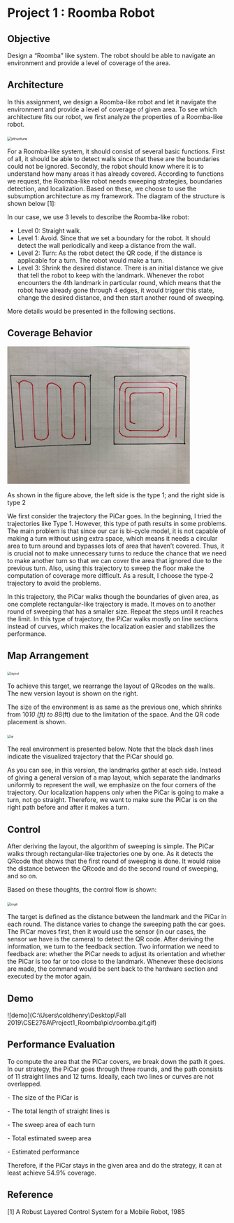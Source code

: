 

# Project 1 : Roomba Robot

## Objective

Design a “Roomba” like system. The robot should be able to navigate an environment and provide a level of coverage of the area.

## Architecture

In this assignment, we design a Roomba-like robot and let it navigate the environment and provide a level of coverage of given area. To see which architecture fits our robot, we first analyze the properties of a Roomba-like robot.

<img src="C:\Users\coldhenry\Desktop\Fall 2019\CSE276A\Project1_Roomba\pic\SA.png" alt="structure" style="zoom:60%;" />

For a Roomba-like system, it should consist of several basic functions. First of all, it should be able to detect walls since that these are the boundaries could not be ignored. Secondly, the robot should know where it is to understand how many areas it has already covered. According to functions we request, the Roomba-like robot needs sweeping strategies, boundaries detection, and localization. Based on these, we choose to use the subsumption architecture as my framework. The diagram of the structure is shown below [1]:

In our case, we use 3 levels to describe the Roomba-like robot:

* Level 0: Straight walk.
* Level 1: Avoid.
  Since that we set a boundary for the robot. It should detect the wall periodically and keep a distance from the wall.
* Level 2: Turn: 
  As the robot detect the QR code, if the distance is applicable for a turn. The robot would make a turn.
* Level 3: Shrink the desired distance. 
  There is an initial distance we give that tell the robot to keep with the landmark. Whenever the robot encounters the 4th landmark in particular round, which means that the robot have already gone through 4 edges, it would trigger this state, change the desired distance, and then start another round of sweeping.

More details would be presented in the following sections.

## Coverage Behavior

<img src="https://github.com/coldhenry/PiCar_Robotics/blob/master/Project1_Roomba/pic/type1.jpg" alt="qr" style="zoom:48%;" />

As shown in the figure above, the left side is the type 1; and the right side is type 2

We first consider the trajectory the PiCar goes. In the beginning, I tried the trajectories like Type 1. However, this type of path results in some problems. The main problem is that since our car is bi-cycle model, it is not capable of making a turn without using extra space, which means it needs a circular area to turn around and bypasses lots of area that haven’t covered. Thus, it is crucial not to make unnecessary turns to reduce the chance that we need to make another turn so that we can cover the area that ignored due to the previous turn. Also, using this trajectory to sweep the floor make the computation of coverage more difficult. As a result, I choose the type-2 trajectory to avoid the problems.

In this trajectory, the PiCar walks though the boundaries of given area, as one complete rectangular-like trajectory is made. It moves on to another round of sweeping that has a smaller size. Repeat the steps until it reaches the limit. In this type of trajectory, the PiCar walks mostly on line sections instead of curves, which makes the localization easier and stabilizes the performance. 

## Map Arrangement

<img src="C:\Users\coldhenry\Desktop\Fall 2019\CSE276A\Project1_Roomba\pic\Picture2.png" alt="layout" style="zoom:48%;" />

To achieve this target, we rearrange the layout of QRcodes on the walls. The new version layout is shown on the right.

The size of the environment is as same as the previous one, which shrinks from 10*10 (ft) to 8*8(ft) due to the limitation of the space. And the QR code placement is shown.

<img src="C:\Users\coldhenry\Desktop\Fall 2019\CSE276A\Project1_Roomba\pic\Picture1.png" alt="qr" style="zoom:48%;" />

The real environment is presented below. Note that the black dash lines indicate the visualized trajectory that the PiCar should go.

As you can see, in this version, the landmarks gather at each side. Instead of giving a general version of a map layout, which separate the landmarks uniformly to represent the wall, we emphasize on the four corners of the trajectory. Our localization happens only when the PiCar is going to make a turn, not go straight. Therefore, we want to make sure the PiCar is on the right path before and after it makes a turn.

## Control

After deriving the layout, the algorithm of sweeping is simple. The PiCar walks through rectangular-like trajectories one by one. As it detects the QRcode that shows that the first round of sweeping is done. It would raise the distance between the QRcode and do the second round of sweeping, and so on. 

Based on these thoughts, the control flow is shown:

<img src="C:\Users\coldhenry\Desktop\Fall 2019\CSE_276(PC)\HW\HW5\Picture3.png" alt="img6" style="zoom:48%;" /> 

The target is defined as the distance between the landmark and the PiCar in each round. The distance varies to change the sweeping path the car goes. The PiCar moves first, then it would use the sensor (in our cases, the sensor we have is the camera) to detect the QR code. After deriving the information, we turn to the feedback section. Two information we need to feedback are: whether the PiCar needs to adjust its orientation and whether the PiCar is too far or too close to the landmark. Whenever these decisions are made, the command would be sent back to the hardware section and executed by the motor again. 

## Demo

![demo](C:\Users\coldhenry\Desktop\Fall 2019\CSE276A\Project1_Roomba\pic\roomba.gif.gif)

## Performance Evaluation 

To compute the area that the PiCar covers, we break down the path it goes. In our strategy, the PiCar goes through three rounds, and the path consists of 11 straight lines and 12 turns. Ideally, each two lines or curves are not overlapped. 

\-    The size of the PiCar is 

\-   The total length of straight lines is 

\-   The sweep area of each turn 

\-   Total estimated sweep area 

\-   Estimated performance 

Therefore, if the PiCar stays in the given area and do the strategy, it can at least achieve 54.9% coverage.

 

## Reference

[1] A Robust Layered Control System for a Mobile Robot, 1985

 

 

 



